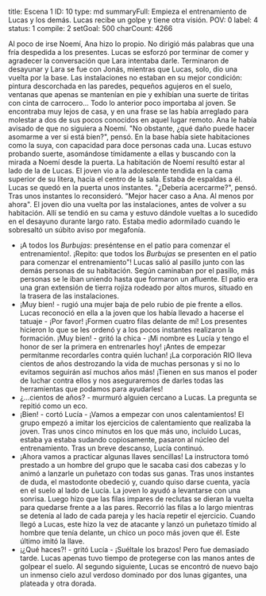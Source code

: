 title:          Escena 1
ID:             10
type:           md
summaryFull:    Empieza el entrenamiento de Lucas y los demás. Lucas recibe un golpe y tiene otra visión.
POV:            0
label:          4
status:         1
compile:        2
setGoal:        500
charCount:      4266


Al poco de irse Noemí, Ana hizo lo propio. No dirigió más palabras que una fría despedida a los presentes.
Lucas se esforzó por terminar de comer y agradecer la conversación que Lara intentaba darle. Terminaron de desayunar y Lara se fue con Jonás, mientras que Lucas, solo, dio una vuelta por la base.
Las instalaciones no estaban en su mejor condición: pintura descorchada en las paredes, pequeños agujeros en el suelo, ventanas que apenas se mantenían en pie y exhibían una suerte de tiritas con cinta de carrocero...
Todo lo anterior poco importaba al joven. Se encontraba muy lejos de casa, y en una frase se las había arreglado para molestar a dos de sus pocos conocidos en aquel lugar remoto.
Ana le había avisado de que no siguiera a Noemí. "No obstante, ¿qué daño puede hacer asomarme a ver si está bien?", pensó.
En la base había siete habitaciones como la suya, con capacidad para doce personas cada una. Lucas estuvo probando suerte, asomándose tímidamente a ellas y buscando con la mirada a Noemí desde la puerta.
La habitación de Noemí resultó estar al lado de la de Lucas. El joven vio a la adolescente tendida en la cama superior de su litera, hacia el centro de la sala. Estaba de espaldas a él.
Lucas se quedó en la puerta unos instantes. "¿Debería acercarme?", pensó.
Tras unos instantes lo reconsideró.
"Mejor hacer caso a Ana. Al menos por ahora".
El joven dio una vuelta por las instalaciones, antes de volver a su habitación. Allí se tendió en su cama y estuvo dándole vueltas a lo sucedido en el desayuno durante largo rato. Estaba medio adormilado cuando le sobresaltó un súbito aviso por megafonía.
- ¡A todos los *Burbujas*: preséntense en el patio para comenzar el entrenamiento!. ¡Repito: que todos los *Burbujas* se presenten en el patio para comenzar el entrenamiento"!
Lucas salió al pasillo junto con las demás personas de su habitación. Según caminaban por el pasillo, más personas se le iban uniendo hasta que formaron un afluente.
El patio era una gran extensión de tierra rojiza rodeado por altos muros, situado en la trasera de las instalaciones.
- ¡Muy bien! - rugió una mujer baja de pelo rubio de pie frente a ellos. Lucas reconoció en ella a la joven que los había llevado a hacerse el tatuaje - ¡Por favor! ¡Formen cuatro filas delante de mí!
Los presentes hicieron lo que se les ordenó y a los pocos instantes realizaron la formación.
¡Muy bien! - gritó la chica - ¡Mi nombre es Lucía y tengo el honor de ser la primera en entrenarles hoy! ¡Antes de empezar permítanme recordarles contra quién luchan! ¡La corporación RIO lleva cientos de años destrozando la vida de muchas personas y si no lo evitamos seguirán así muchos años más! ¡Tienen en sus manos el poder de luchar contra ellos y nos aseguraremos de darles todas las herramientas que podamos para ayudarles!
- ¿...cientos de años? - murmuró alguien cercano a Lucas. La pregunta se repitió como un eco.
- ¡Bien! - cortó Lucía - ¡Vamos a empezar con unos calentamientos!
El grupo empezó a imitar los ejercicios de calentamiento que realizaba la joven. Tras unos cinco minutos en los que más uno, incluido Lucas, estaba ya estaba sudando copiosamente, pasaron al núcleo del entrenamiento.
Tras un breve descanso, Lucía continuó.
- ¡Ahora vamos a practicar algunas llaves sencillas!
La instructora tomó prestado a un hombre del grupo que le sacaba casi dos cabezas y lo animó a lanzarle un puñetazo con todas sus ganas. Tras unos instantes de duda, el mastodonte obedeció y, cuando quiso darse cuenta, yacía en el suelo al lado de Lucía.
La joven lo ayudó a levantarse con una sonrisa. Luego hizo que las filas impares de reclutas se dieran la vuelta para quedarse frente a a las pares. Recorrió las filas a lo largo mientras se detenía al lado de cada pareja y les hacía repetir el ejercicio.
Cuando llegó a Lucas, este hizo la vez de atacante y lanzó un puñetazo tímido al hombre que tenía delante, un chico un poco más joven que él. Este último imitó la llave.
- ¡¿Qué haces?! - gritó Lucía - ¡Suéltale los brazos!
Pero fue demasiado tarde. Lucas apenas tuvo tiempo de protegerse con las manos antes de golpear el suelo.
Al segundo siguiente, Lucas se encontró de nuevo bajo un inmenso cielo azul verdoso dominado por dos lunas gigantes, una plateada y otra dorada.
